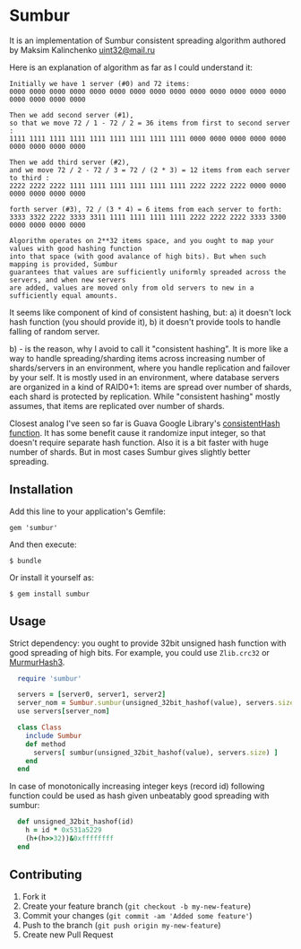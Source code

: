 # Sumbur

It is an implementation of Sumbur consistent spreading algorithm authored by Maksim Kalinchenko uint32@mail.ru

Here is an explanation of algorithm as far as I could understand it:

    Initially we have 1 server (#0) and 72 items:
    0000 0000 0000 0000 0000 0000 0000 0000 0000 0000 0000 0000 0000 0000 0000 0000 0000 0000
    
    Then we add second server (#1),
    so that we move 72 / 1 - 72 / 2 = 36 items from first to second server :
    1111 1111 1111 1111 1111 1111 1111 1111 1111 0000 0000 0000 0000 0000 0000 0000 0000 0000

    Then we add third server (#2),
    and we move 72 / 2 - 72 / 3 = 72 / (2 * 3) = 12 items from each server to third :
    2222 2222 2222 1111 1111 1111 1111 1111 1111 2222 2222 2222 0000 0000 0000 0000 0000 0000

    forth server (#3), 72 / (3 * 4) = 6 items from each server to forth:
    3333 3322 2222 3333 3311 1111 1111 1111 1111 2222 2222 2222 3333 3300 0000 0000 0000 0000
    
    Algorithm operates on 2**32 items space, and you ought to map your values with good hashing function
    into that space (with good avalance of high bits). But when such mapping is provided, Sumbur
    guarantees that values are sufficiently uniformly spreaded across the servers, and when new servers
    are added, values are moved only from old servers to new in a sufficiently equal amounts.

It seems like component of kind of consistent hashing, but:
a) it doesn't lock hash function (you should provide it),
b) it doesn't provide tools to handle falling of random server.

b) - is the reason, why I avoid to call it "consistent hashing". It is more like a way to handle
spreading/sharding items across increasing number of shards/servers in an environment, where you
handle replication and failover by your self. It is mostly used in an environment, where database
servers are organized in a kind of RAID0+1: items are spread over number of shards, each shard is
protected by replication. While "consistent hashing" mostly assumes, that items are replicated over
number of shards.

Closest analog I've seen so far is Guava Google Library's [consistentHash function](http://code.google.com/p/guava-libraries/source/browse/guava/src/com/google/common/hash/Hashing.java?name=release12#197).
It has some benefit cause it randomize input integer, so that doesn't require separate hash function.
Also it is a bit faster with huge number of shards. But in most cases Sumbur gives slightly better
spreading.

## Installation

Add this line to your application's Gemfile:

    gem 'sumbur'

And then execute:

    $ bundle

Or install it yourself as:

    $ gem install sumbur

## Usage
Strict dependency: you ought to provide 32bit unsigned hash function with good spreading of high bits.
For example, you could use `Zlib.crc32` or [MurmurHash3](https://github.com/funny-falcon/murmurhash3-ruby).

```ruby
  require 'sumbur'

  servers = [server0, server1, server2]
  server_nom = Sumbur.sumbur(unsigned_32bit_hashof(value), servers.size) # => 0 <= int < servers.size
  use servers[server_nom]

  class Class
    include Sumbur
    def method
      servers[ sumbur(unsigned_32bit_hashof(value), servers.size) ]
    end
  end
```

In case of monotonically increasing integer keys (record id) following function could be used as hash given
unbeatably good spreading with sumbur:

```ruby
  def unsigned_32bit_hashof(id)
    h = id * 0x531a5229
    (h+(h>>32))&0xffffffff
  end
```

## Contributing

1. Fork it
2. Create your feature branch (`git checkout -b my-new-feature`)
3. Commit your changes (`git commit -am 'Added some feature'`)
4. Push to the branch (`git push origin my-new-feature`)
5. Create new Pull Request
